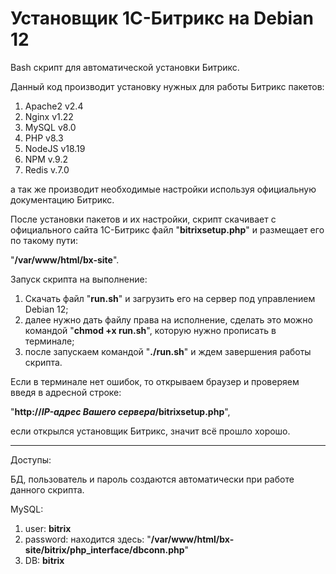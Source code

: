 # Установщик 1С-Битрикс на Debian 12

Bash скрипт для автоматической установки Битрикс.

Данный код производит установку нужных для работы Битрикс пакетов:

1) Apache2 v2.4
2) Nginx v1.22
3) MySQL v8.0
4) PHP v8.3
5) NodeJS v18.19
6) NPM v.9.2
7) Redis v.7.0

а так же производит необходимые настройки используя официальную документацию Битрикс.

После установки пакетов и их настройки, скрипт скачивает с официального сайта 1С-Битрикс файл "<b>bitrixsetup.php</b>" и размещает его по такому пути:

"<b>/var/www/html/bx-site</b>".

Запуск скрипта на выполнение:

1) Скачать файл "<b>run.sh</b>" и загрузить его на сервер под управлением Debian 12;
2) далее нужно дать файлу права на исполнение, сделать это можно командой "<b>chmod +x run.sh</b>", которую нужно прописать в терминале;
3) после запускаем командой "<b>./run.sh</b>" и ждем завершения работы скрипта.

Если в терминале нет ошибок, то открываем браузер и проверяем введя в адресной строке:

"<b>http://*IP-адрес Вашего сервера*/bitrixsetup.php</b>",

если открылся установщик Битрикс, значит всё прошло хорошо.

___________________

Доступы:

БД, пользователь и пароль создаются автоматически при работе данного скрипта.

MySQL:

  1) user: <b>bitrix</b>
  2) password: находится здесь: "<b>/var/www/html/bx-site/bitrix/php_interface/dbconn.php</b>"
  3) DB: <b>bitrix</b>
